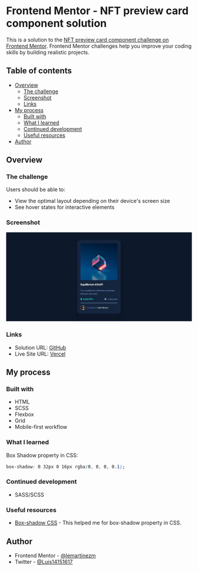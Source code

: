 # Frontend Mentor - NFT preview card component solution

This is a solution to the [NFT preview card component challenge on Frontend Mentor](https://www.frontendmentor.io/challenges/nft-preview-card-component-SbdUL_w0U). Frontend Mentor challenges help you improve your coding skills by building realistic projects. 

## Table of contents

- [Overview](#overview)
  - [The challenge](#the-challenge)
  - [Screenshot](#screenshot)
  - [Links](#links)
- [My process](#my-process)
  - [Built with](#built-with)
  - [What I learned](#what-i-learned)
  - [Continued development](#continued-development)
  - [Useful resources](#useful-resources)
- [Author](#author)

## Overview

### The challenge

Users should be able to:

- View the optimal layout depending on their device's screen size
- See hover states for interactive elements

### Screenshot

![](./screenshot.jpg)

### Links

- Solution URL: [GitHub](https://github.com/lemartinezm/nft-preview-card-component)
- Live Site URL: [Vercel](https://nft-preview-card-component-steel.vercel.app/)

## My process

### Built with

- HTML
- SCSS
- Flexbox
- Grid
- Mobile-first workflow


### What I learned

Box Shadow property in CSS:

```css
box-shadow: 0 32px 0 16px rgba(0, 0, 0, 0.1);
```

### Continued development

* SASS/SCSS

### Useful resources

- [Box-shadow CSS](https://developer.mozilla.org/en-US/docs/Web/CSS/box-shadow) - This helped me for box-shadow property in CSS.

## Author

- Frontend Mentor - [@lemartinezm](https://www.frontendmentor.io/profile/lemartinezm)
- Twitter - [@Luis14151617](https://twitter.com/Luis14151617)
